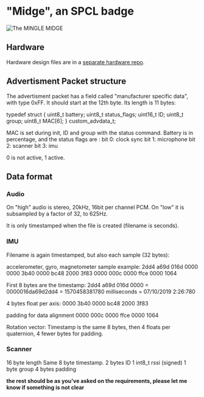 # "Midge", an SPCL badge 

![The MINGLE MIDGE](https://github.com/TUDelft-SPC-Lab/spcl_midge_hardware/raw/master/v2.3.jpg)

## Hardware
Hardware design files are in a [separate hardware repo](https://github.com/TUDelft-SPC-Lab/spcl_midge_hardware).

## Advertisment Packet structure
The advertisment packet has a field called "manufacturer specific data", with type 0xFF. It should start at the 12th byte. Its length is 11 bytes:

typedef struct
{
    uint8_t battery;
    uint8_t status_flags;
    uint16_t ID;
    uint8_t group;
    uint8_t MAC[6];
} custom_advdata_t;

MAC is set during init, ID and group with the status command.
Battery is in percentage, and the status flags are :
bit 0: clock sync
bit 1: microphone 
bit 2: scanner
bit 3: imu

0 is not active, 1 active.

## Data format

### Audio
On "high" audio is stereo, 20kHz, 16bit per channel PCM.
On "low" it is subsampled by a factor of 32, to 625Hz.

It is only timestamped when the file is created (filename is seconds).

### IMU
Filename is again timestamped, but also each sample (32 bytes):

accelerometer, gyro, magnetometer sample example:
2dd4 a69d 016d 0000 0000 3b40 0000 bc48 2000 3f83 0000 000c 0000 ffce 0000 1064

First 8 bytes are the timestamp:
2dd4 a69d 016d 0000   = 0000016da69d2dd4 = 1570458381780 milliseconds = 07/10/2019 2:26:780

4 bytes float per axis:
0000 3b40   0000 bc48   2000 3f83

padding for data alignment
0000 000c 0000 ffce 0000 1064

Rotation vector:
Timestamp is the same 8 bytes, then 4 floats per quaternion, 4 fewer bytes for padding.

### Scanner
16 byte length
Same 8 byte timestamp.
2 bytes ID
1 int8_t rssi (signed)
1 byte group
4 bytes padding


**the rest should be as you've asked on the requirements, please let me know if something is not clear**

